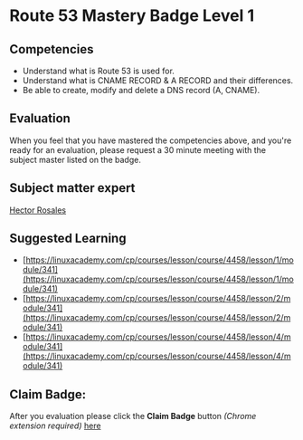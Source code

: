 # Route 53 Mastery Badge Level 1

## Competencies

 - Understand what is Route 53 is used for.
 - Understand what is CNAME RECORD & A RECORD and their differences.
 - Be able to create, modify and delete a DNS record (A, CNAME).


## Evaluation

 When you feel that you have mastered the competencies above, and you're ready for an evaluation, please request a 30 minute meeting with the subject master listed on the badge.

## Subject matter expert
[Hector Rosales](mailto:hector.rosales@acklenavenue.com)

## Suggested Learning

 - [https://linuxacademy.com/cp/courses/lesson/course/4458/lesson/1/module/341](https://linuxacademy.com/cp/courses/lesson/course/4458/lesson/1/module/341)
- [https://linuxacademy.com/cp/courses/lesson/course/4458/lesson/2/module/341](https://linuxacademy.com/cp/courses/lesson/course/4458/lesson/2/module/341)
- [https://linuxacademy.com/cp/courses/lesson/course/4458/lesson/4/module/341](https://linuxacademy.com/cp/courses/lesson/course/4458/lesson/4/module/341)

## Claim Badge:
After you evaluation please click the **Claim Badge** button *(Chrome extension required)* [here](https://acklenavenue.badgr.com/public/badges/bLBBJ7UEQDeImD9C8bwj4A)

